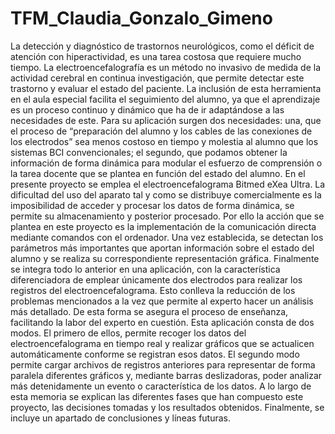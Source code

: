 # TFM_Claudia_Gonzalo_Gimeno
La detección y diagnóstico de trastornos neurológicos, como el déficit de atención con hiperactividad, es una tarea costosa que requiere mucho tiempo. La electroencefalografía es un método no invasivo de medida de la actividad cerebral en continua investigación, que permite detectar este trastorno y evaluar el estado del paciente. La inclusión de esta herramienta en el aula especial facilita el seguimiento del alumno, ya que el aprendizaje es un proceso continuo y dinámico que ha de ir adaptándose a las necesidades de este.  Para su aplicación surgen dos necesidades: una, que el proceso de “preparación del alumno y los cables de las conexiones de los electrodos” sea menos costoso en tiempo y molestia al alumno que los sistemas BCI convencionales; el segundo, que podamos obtener la información de forma dinámica para modular el esfuerzo de comprensión o la tarea docente que se plantea en función del estado del alumno. En el presente proyecto se emplea el electroencefalograma Bitmed eXea Ultra. La dificultad del uso del aparato tal y como se distribuye comercialmente es la imposibilidad de acceder y procesar los datos de forma dinámica, se permite su almacenamiento y posterior procesado. Por ello la acción que se plantea en este proyecto es la implementación de la comunicación directa mediante comandos con el ordenador. Una vez establecida, se detectan los parámetros más importantes que aportan información sobre el estado del alumno y se realiza su correspondiente representación gráfica. Finalmente se integra todo lo anterior en una aplicación, con la característica diferenciadora de emplear únicamente dos electrodos para realizar los registros del electroencefalograma. Esto conlleva la reducción de los problemas mencionados a la vez que permite al experto hacer un análisis más detallado. De esta forma se asegura el proceso de enseñanza, facilitando la labor del experto en cuestión. Esta aplicación consta de dos modos. El primero de ellos, permite recoger los datos del electroencefalograma en tiempo real y realizar gráficos que se actualicen automáticamente conforme se registran esos datos. El segundo modo permite cargar archivos de registros anteriores para representar de forma paralela diferentes gráficos y, mediante barras deslizadoras, poder analizar más detenidamente un evento o característica de los datos.  A lo largo de esta memoria se explican las diferentes fases que han compuesto este proyecto, las decisiones tomadas y los resultados obtenidos. Finalmente, se incluye un apartado de conclusiones y líneas futuras.
